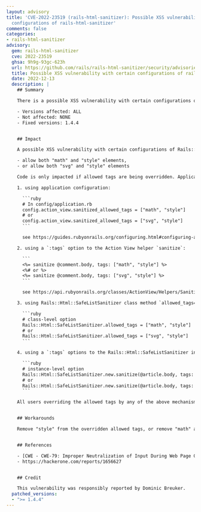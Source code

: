 ```yaml
---
layout: advisory
title: 'CVE-2022-23519 (rails-html-sanitizer): Possible XSS vulnerability with certain
  configurations of rails-html-sanitizer'
comments: false
categories:
- rails-html-sanitizer
advisory:
  gem: rails-html-sanitizer
  cve: 2022-23519
  ghsa: 9h9g-93gc-623h
  url: https://github.com/rails/rails-html-sanitizer/security/advisories/GHSA-9h9g-93gc-623h
  title: Possible XSS vulnerability with certain configurations of rails-html-sanitizer
  date: 2022-12-13
  description: |
    ## Summary

    There is a possible XSS vulnerability with certain configurations of Rails::Html::Sanitizer.

    - Versions affected: ALL
    - Not affected: NONE
    - Fixed versions: 1.4.4


    ## Impact

    A possible XSS vulnerability with certain configurations of Rails::Html::Sanitizer may allow an attacker to inject content if the application developer has overridden the sanitizer's allowed tags in either of the following ways:

    - allow both "math" and "style" elements,
    - or allow both "svg" and "style" elements

    Code is only impacted if allowed tags are being overridden. Applications may be doing this in four different ways:

    1. using application configuration:

      ```ruby
      # In config/application.rb
      config.action_view.sanitized_allowed_tags = ["math", "style"]
      # or
      config.action_view.sanitized_allowed_tags = ["svg", "style"]
      ```

      see https://guides.rubyonrails.org/configuring.html#configuring-action-view

    2. using a `:tags` option to the Action View helper `sanitize`:

      ```
      <%= sanitize @comment.body, tags: ["math", "style"] %>
      <%# or %>
      <%= sanitize @comment.body, tags: ["svg", "style"] %>
      ```

      see https://api.rubyonrails.org/classes/ActionView/Helpers/SanitizeHelper.html#method-i-sanitize

    3. using Rails::Html::SafeListSanitizer class method `allowed_tags=`:

      ```ruby
      # class-level option
      Rails::Html::SafeListSanitizer.allowed_tags = ["math", "style"]
      # or
      Rails::Html::SafeListSanitizer.allowed_tags = ["svg", "style"]
      ```

    4. using a `:tags` options to the Rails::Html::SafeListSanitizer instance method `sanitize`:

      ```ruby
      # instance-level option
      Rails::Html::SafeListSanitizer.new.sanitize(@article.body, tags: ["math", "style"])
      # or
      Rails::Html::SafeListSanitizer.new.sanitize(@article.body, tags: ["svg", "style"])
      ```

    All users overriding the allowed tags by any of the above mechanisms to include (("math" or "svg") and "style") should either upgrade or use one of the workarounds immediately.


    ## Workarounds

    Remove "style" from the overridden allowed tags, or remove "math" and "svg" from the overridden allowed tags.


    ## References

    - [CWE - CWE-79: Improper Neutralization of Input During Web Page Generation ('Cross-site Scripting') (4.9)](https://cwe.mitre.org/data/definitions/79.html)
    - https://hackerone.com/reports/1656627


    ## Credit

    This vulnerability was responsibly reported by Dominic Breuker.
  patched_versions:
  - ">= 1.4.4"
---
```

